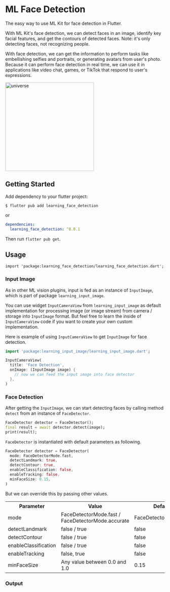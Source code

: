# ML Face Detection

The easy way to use ML Kit for face detection in Flutter.

With ML Kit's face detection, we can detect faces in an image, identify key facial features, and get the contours of detected faces. Note: it's only detecting faces, not recognizing people.

With face detection, we can get the information to perform tasks like embellishing selfies and portraits, or generating avatars from user's photo. Because it can perform face detection in real time, we can use it in applications like video chat, games, or TikTok that respond to user's expressions.

<img src="https://github.com/salkuadrat/learning/raw/master/packages/learning_face_detection/screenshot.jpg" alt="universe" width="280">

## Getting Started

Add dependency to your flutter project:

```
$ flutter pub add learning_face_detection
```

or

```yaml
dependencies:
  learning_face_detection: ^0.0.1
```

Then run `flutter pub get`.

## Usage

```
import 'package:learning_face_detection/learning_face_detection.dart';
```

### Input Image

As in other ML vision plugins, input is fed as an instance of `InputImage`, which is part of package  `learning_input_image`. 

You can use widget `InputCameraView` from `learning_input_image` as default implementation for processing image (or image stream) from camera / storage into `InputImage` format. But feel free to learn the inside of `InputCameraView` code if you want to create your own custom implementation.

Here is example of using `InputCameraView` to get `InputImage` for face detection.

```dart
import 'package:learning_input_image/learning_input_image.dart';

InputCameraView(
  title: 'Face Detection',
  onImage: (InputImage image) {
    // now we can feed the input image into face detector
  },
)
```

### Face Detection

After getting the `InputImage`, we can start detecting faces by calling method `detect` from an instance of `FaceDetector`.

```dart
FaceDetector detector = FaceDetector();
final result = await detector.detect(image);
print(result);
```

`FaceDetector` is instantiated with default parameters as following.

```dart
FaceDetector detector = FaceDetector(
  mode: FaceDetectorMode.fast,
  detectLandmark: true,
  detectContour: true,
  enableClassification: false,
  enableTracking: false,
  minFaceSize: 0.15,
)
```

But we can override this by passing other values.

<table>
  <tr>
    <th>Parameter</th>
    <th>Value</th>
    <th>Default</th>
  </tr>
  <tr>
    <td>mode</td>
    <td>FaceDetectorMode.fast / FaceDetectorMode.accurate</td>
    <td>FaceDetectorMode.fast</td>
  </tr>
  <tr>
    <td>detectLandmark</td>
    <td>false / true</td>
    <td>false</td>
  </tr>
  <tr>
    <td>detectContour</td>
    <td>false / true</td>
    <td>false</td>
  </tr>
  <tr>
    <td>enableClassification</td>
    <td>false / true</td>
    <td>false</td>
  </tr>
  <tr>
    <td>enableTracking</td>
    <td>false, true</td>
    <td>false</td>
  </tr>
  <tr>
    <td>minFaceSize</td>
    <td>Any value between 0.0 and 1.0</td>
    <td>0.15</td>
  </tr>
</table>

### Output

